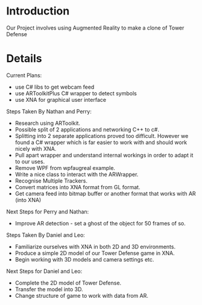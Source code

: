 # Introduction #

Our Project involves using Augmented Reality to make a clone of Tower Defense


# Details #

Current Plans:

  * use C# libs to get webcam feed
  * use ARToolkitPlus C# wrapper to detect symbols
  * use XNA for graphical user interface

Steps Taken By Nathan and Perry:
  * Research using ARToolkit.
  * Possible split of 2 applications and networking C++ to c#.
  * Splitting into 2 separate applications proved too difficult. However we found a C# wrapper which is far easier to work with and should work nicely with XNA.
  * Pull apart wrapper and understand internal workings in order to adapt it to our uses.
  * Remove WPF from wpfaugreal example.
  * Write a nice class to interact with the ARWrapper.
  * Recognise Multiple Trackers.
  * Convert matrices into XNA format from GL format.
  * Get camera feed into bitmap buffer or another format that works with AR (into XNA)

Next Steps for Perry and Nathan:
  * Improve AR detection - set a ghost of the object for 50 frames of so.

Steps Taken By Daniel and Leo:
  * Familiarize ourselves with XNA in both 2D and 3D environments.
  * Produce a simple 2D model of our Tower Defense game in XNA.
  * Begin working with 3D models and camera settings etc.

Next Steps for Daniel and Leo:
  * Complete the 2D model of Tower Defense.
  * Transfer the model into 3D.
  * Change structure of game to work with data from AR.